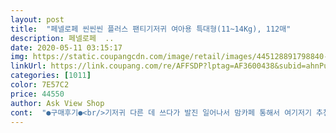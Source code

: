 ```yaml
---
layout: post 
title:  "페넬로페 씬씬씬 플러스 팬티기저귀 여아용 특대형(11~14Kg), 112매" 
description: 페넬로페  ..
date: 2020-05-11 03:15:17 
img: https://static.coupangcdn.com/image/retail/images/445128891798840-a719a063-77fd-4a83-8e07-139eed97ea51.jpg 
linkUrl: https://link.coupang.com/re/AFFSDP?lptag=AF3600438&subid=ahnPublicAsk&pageKey=1349624700&itemId=2377679941&vendorItemId=70373232792&traceid=V0-113-6d7b6816203296ed 
categories: [1011] 
color: 7E57C2 
price: 44550 
author: Ask View Shop 
cont:  "●구매후기●<br/>기저귀 다른 데 쓰다가 발진 일어나서 맘카페 통해서 여기저기 추천받아서 구매해봤어요~<br/>기저귀가 정말 부드러워서 예민한 아기에게도<br/>박스에 4팩 꽉꽉 차서 잘 왔습니다 뜯어진 데 없이 안전하게 잘 도착했네요 수고많으세요<br/>밤기저귀로 사용할수 있을 만큼 흡수력이 좋고<br/>아직은 발진 없고 아이도 편안해 하고 제가 보기에도 괜찮아보이는데 더 사용해 봐야 아는거겠죠??<br/>이거 플러스 전에 있던 제품을 사용하고 잇었다가 새로 나왔길래 구매했는데 재질이나 두께?가 변한건 모르겠지만 진짜!!! 좋아진 점이 있네요.<br/> 바로바로바로 엉덩이 부분이요.<br/><br/>이전 거는 엉덩이부분아 좁아서 애기 엉덩이가 많이 나오는? 기모선구 스타일이였어여 ㅜ 맨날 중심이 틀어져서 다시 제가 자리 잡아주고 그랬는데 이거 넓어졌더라구여.<br/> 전체적으로 허리부분도 엉덩이 부분도 이전 제품보다 넓어졌어여.<br/> 그래서 안전감도 있고 배부분 넉넉하니 조아요.<br/> 하지만 이거 소변 흡수하고서 축축해지는 스탈이에요.<br/>.<br/><br/>잘 맞는것같아요 아기가 너무 편안해해서<br/>페넬로페 씬씬씬플러스기저귀로 정착하려고해요~<br/>페넬로페는 처음인데 첫인상이 좋네요 ^^<br/>흡수는 원래 쓰던 게 진짜 좋은데... <br/> 그게 발진이 살짝나서 이걸로 갈아탔거든여.<br/>.<br/>  흡수력이 더 좋아졌음 좋겠네요.<br/><br/>" 
---
```

